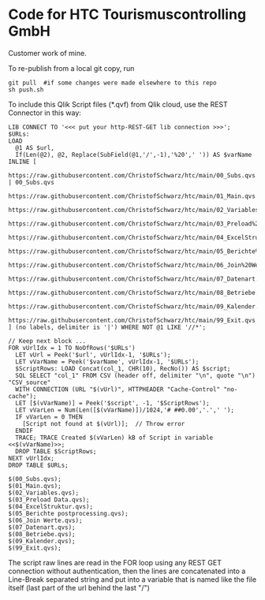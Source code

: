 # Code for HTC Tourismuscontrolling GmbH

Customer work of mine. 

To re-publish from a local git copy, run
```
git pull  #if some changes were made elsewhere to this repo
sh push.sh
```
To include this Qlik Script files (*.qvf) from Qlik cloud, use the REST Connector in this way:
```
LIB CONNECT TO '<<< put your http-REST-GET lib connection >>>';
$URLs: 
LOAD 
  @1 AS $url,
  If(Len(@2), @2, Replace(SubField(@1,'/',-1),'%20',' ')) AS $varName
INLINE [
  https://raw.githubusercontent.com/ChristofSchwarz/htc/main/00_Subs.qvs | 00_Subs.qvs
  https://raw.githubusercontent.com/ChristofSchwarz/htc/main/01_Main.qvs
  https://raw.githubusercontent.com/ChristofSchwarz/htc/main/02_Variables.qvs
  https://raw.githubusercontent.com/ChristofSchwarz/htc/main/03_Preload%20Data.qvs
  https://raw.githubusercontent.com/ChristofSchwarz/htc/main/04_ExcelStruktur.qvs
  https://raw.githubusercontent.com/ChristofSchwarz/htc/main/05_Berichte%20postprocessing.qvs
  https://raw.githubusercontent.com/ChristofSchwarz/htc/main/06_Join%20Werte.qvs
  https://raw.githubusercontent.com/ChristofSchwarz/htc/main/07_Datenart.qvs
  https://raw.githubusercontent.com/ChristofSchwarz/htc/main/08_Betriebe.qvs
  https://raw.githubusercontent.com/ChristofSchwarz/htc/main/09_Kalender.qvs
  https://raw.githubusercontent.com/ChristofSchwarz/htc/main/99_Exit.qvs
] (no labels, delimiter is '|') WHERE NOT @1 LIKE '//*';

// Keep next block ...
FOR vUrlIdx = 1 TO NoOfRows('$URLs')
  LET vUrl = Peek('$url', vUrlIdx-1, '$URLs');
  LET vVarName = Peek('$varName', vUrlIdx-1, '$URLs');
  $ScriptRows: LOAD Concat(col_1, CHR(10), RecNo()) AS $script;
  SQL SELECT "col_1" FROM CSV (header off, delimiter "\n", quote "\n") "CSV_source"
  WITH CONNECTION (URL "$(vUrl)", HTTPHEADER "Cache-Control" "no-cache");
  LET [$(vVarName)] = Peek('$script', -1, '$ScriptRows');
  LET vVarLen = Num(Len([$(vVarName)])/1024,'# ##0.00','.',' ');
  IF vVarLen = 0 THEN
  	[Script not found at $(vUrl)];  // Throw error
  ENDIF
  TRACE; TRACE Created $(vVarLen) kB of Script in variable <<$(vVarName)>>;
  DROP TABLE $ScriptRows;
NEXT vUrlIdx;
DROP TABLE $URLs;  

$(00_Subs.qvs);
$(01_Main.qvs);
$(02_Variables.qvs);
$(03_Preload Data.qvs);
$(04_ExcelStruktur.qvs);
$(05_Berichte postprocessing.qvs);
$(06_Join Werte.qvs);
$(07_Datenart.qvs);                 
$(08_Betriebe.qvs); 
$(09_Kalender.qvs);                 
$(99_Exit.qvs);

```
The script raw lines are read in the FOR loop using any REST GET connection without authentication, 
then the lines are concatenated into a Line-Break separated string and put into a variable that
is named like the file itself (last part of the url behind the last "/")
